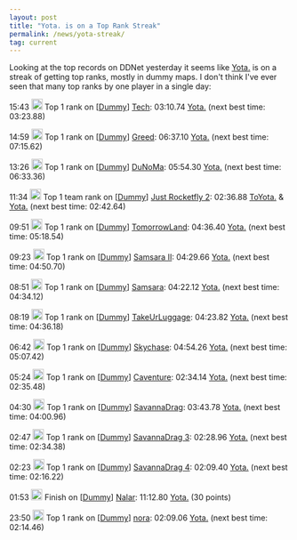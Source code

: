 ```yaml
---
layout: post
title: "Yota. is on a Top Rank Streak"
permalink: /news/yota-streak/
tag: current
---
```


Looking at the top records on DDNet yesterday it seems like [Yota.](/players/Yota-46-/) is on a streak of getting top ranks, mostly in dummy maps. I don't think I've ever seen that many top ranks by one player in a single day:

<p><span class="allRecords" style="display:none">2019-11-25</span> 15:43 <img src="/countryflags/GER.png" alt="GER" height="20" /> Top 1 rank on [<a href="https://ddnet.org/ranks/dummy/">Dummy</a>] <a href="https://ddnet.org/ranks/dummy/#map-Tech">Tech</a>: 03:10.74 <a href="https://ddnet.org/players/Yota-46-/">Yota.</a> (next best time: 03:23.88)</p>
<p><span class="allRecords" style="display:none">2019-11-25</span> 14:59 <img src="/countryflags/GER.png" alt="GER" height="20" /> Top 1 rank on [<a href="https://ddnet.org/ranks/dummy/">Dummy</a>] <a href="https://ddnet.org/ranks/dummy/#map-Greed">Greed</a>: 06:37.10 <a href="https://ddnet.org/players/Yota-46-/">Yota.</a> (next best time: 07:15.62)</p>
<p><span class="allRecords" style="display:none">2019-11-25</span> 13:26 <img src="/countryflags/GER.png" alt="GER" height="20" /> Top 1 rank on [<a href="https://ddnet.org/ranks/dummy/">Dummy</a>] <a href="https://ddnet.org/ranks/dummy/#map-DuNoMa">DuNoMa</a>: 05:54.30 <a href="https://ddnet.org/players/Yota-46-/">Yota.</a> (next best time: 06:33.36)</p>
<p><span class="allRecords" style="display:none">2019-11-25</span> 11:34 <img src="/countryflags/GER.png" alt="GER" height="20" /> Top 1 team rank on [<a href="https://ddnet.org/ranks/dummy/">Dummy</a>] <a href="https://ddnet.org/ranks/dummy/#map-Just_Rocketfly_2">Just Rocketfly 2</a>: 02:36.88 <a href="https://ddnet.org/players/ToYota-46-/">ToYota.</a> &amp; <a href="https://ddnet.org/players/Yota-46-/">Yota.</a> (next best time: 02:42.64)</p>
<p><span class="allRecords" style="display:none">2019-11-25</span> 09:51 <img src="/countryflags/GER.png" alt="GER" height="20" /> Top 1 rank on [<a href="https://ddnet.org/ranks/dummy/">Dummy</a>] <a href="https://ddnet.org/ranks/dummy/#map-TomorrowLand">TomorrowLand</a>: 04:36.40 <a href="https://ddnet.org/players/Yota-46-/">Yota.</a> (next best time: 05:18.54)</p>
<p><span class="allRecords" style="display:none">2019-11-25</span> 09:23 <img src="/countryflags/GER.png" alt="GER" height="20" /> Top 1 rank on [<a href="https://ddnet.org/ranks/dummy/">Dummy</a>] <a href="https://ddnet.org/ranks/dummy/#map-Samsara_II">Samsara II</a>: 04:29.66 <a href="https://ddnet.org/players/Yota-46-/">Yota.</a> (next best time: 04:50.70)</p>
<p><span class="allRecords" style="display:none">2019-11-25</span> 08:51 <img src="/countryflags/GER.png" alt="GER" height="20" /> Top 1 rank on [<a href="https://ddnet.org/ranks/dummy/">Dummy</a>] <a href="https://ddnet.org/ranks/dummy/#map-Samsara">Samsara</a>: 04:22.12 <a href="https://ddnet.org/players/Yota-46-/">Yota.</a> (next best time: 04:34.12)</p>
<p><span class="allRecords" style="display:none">2019-11-25</span> 08:19 <img src="/countryflags/GER.png" alt="GER" height="20" /> Top 1 rank on [<a href="https://ddnet.org/ranks/dummy/">Dummy</a>] <a href="https://ddnet.org/ranks/dummy/#map-TakeUrLuggage">TakeUrLuggage</a>: 04:23.82 <a href="https://ddnet.org/players/Yota-46-/">Yota.</a> (next best time: 04:36.18)</p>
<p><span class="allRecords" style="display:none">2019-11-25</span> 06:42 <img src="/countryflags/GER.png" alt="GER" height="20" /> Top 1 rank on [<a href="https://ddnet.org/ranks/dummy/">Dummy</a>] <a href="https://ddnet.org/ranks/dummy/#map-Skychase">Skychase</a>: 04:54.26 <a href="https://ddnet.org/players/Yota-46-/">Yota.</a> (next best time: 05:07.42)</p>
<p><span class="allRecords" style="display:none">2019-11-25</span> 05:24 <img src="/countryflags/GER.png" alt="GER" height="20" /> Top 1 rank on [<a href="https://ddnet.org/ranks/dummy/">Dummy</a>] <a href="https://ddnet.org/ranks/dummy/#map-Caventure">Caventure</a>: 02:34.14 <a href="https://ddnet.org/players/Yota-46-/">Yota.</a> (next best time: 02:35.48)</p>
<p><span class="allRecords" style="display:none">2019-11-25</span> 04:30 <img src="/countryflags/GER.png" alt="GER" height="20" /> Top 1 rank on [<a href="https://ddnet.org/ranks/dummy/">Dummy</a>] <a href="https://ddnet.org/ranks/dummy/#map-SavannaDrag">SavannaDrag</a>: 03:43.78 <a href="https://ddnet.org/players/Yota-46-/">Yota.</a> (next best time: 04:00.96)</p>
<p><span class="allRecords" style="display:none">2019-11-25</span> 02:47 <img src="/countryflags/GER.png" alt="GER" height="20" /> Top 1 rank on [<a href="https://ddnet.org/ranks/dummy/">Dummy</a>] <a href="https://ddnet.org/ranks/dummy/#map-SavannaDrag_3">SavannaDrag 3</a>: 02:28.96 <a href="https://ddnet.org/players/Yota-46-/">Yota.</a> (next best time: 02:34.38)</p>
<p><span class="allRecords" style="display:none">2019-11-25</span> 02:23 <img src="/countryflags/GER.png" alt="GER" height="20" /> Top 1 rank on [<a href="https://ddnet.org/ranks/dummy/">Dummy</a>] <a href="https://ddnet.org/ranks/dummy/#map-SavannaDrag_4">SavannaDrag 4</a>: 02:09.40 <a href="https://ddnet.org/players/Yota-46-/">Yota.</a> (next best time: 02:16.22)</p>
<p><span class="allRecords" style="display:none">2019-11-25</span> 01:53 <img src="/countryflags/GER.png" alt="GER" height="20" /> Finish on [<a href="https://ddnet.org/ranks/dummy/">Dummy</a>] <a href="https://ddnet.org/ranks/dummy/#map-Nalar">Nalar</a>: 11:12.80 <a href="https://ddnet.org/players/Yota-46-/">Yota.</a> (30 points)</p>
<p><span class="allRecords" style="display:none">2019-11-24</span> 23:50 <img src="/countryflags/GER.png" alt="GER" height="20" /> Top 1 rank on [<a href="https://ddnet.org/ranks/dummy/">Dummy</a>] <a href="https://ddnet.org/ranks/dummy/#map-nora">nora</a>: 02:09.06 <a href="https://ddnet.org/players/Yota-46-/">Yota.</a> (next best time: 02:14.46)</p>
